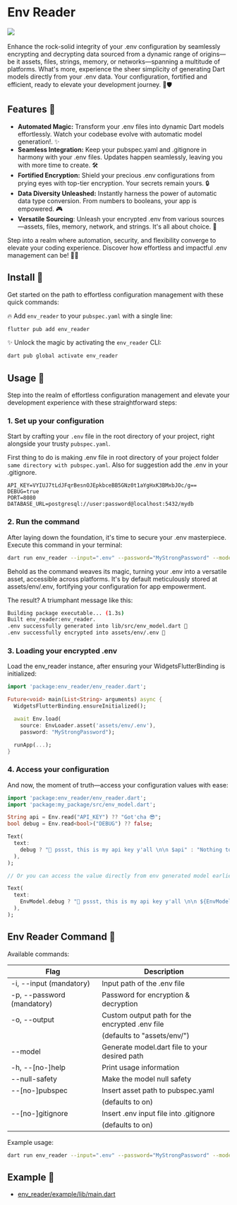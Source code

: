 # Env Reader

<a href='https://pub.dev/packages/env_reader'><img src='https://img.shields.io/pub/v/env_reader.svg?logo=flutter&color=blue&style=flat-square'/></a>\
\
Enhance the rock-solid integrity of your .env configuration by seamlessly encrypting and decrypting data sourced from a dynamic range of origins—be it assets, files, strings, memory, or networks—spanning a multitude of platforms. What's more, experience the sheer simplicity of generating Dart models directly from your .env data. Your configuration, fortified and efficient, ready to elevate your development journey. 🌟🛡️

## Features 🚀
- **Automated Magic:** Transform your .env files into dynamic Dart models effortlessly. Watch your codebase evolve with automatic model generation!. ✨
- **Seamless Integration:** Keep your pubspec.yaml and .gitignore in harmony with your .env files. Updates happen seamlessly, leaving you with more time to create. 🛠️ 
- **Fortified Encryption:** Shield your precious .env configurations from prying eyes with top-tier encryption. Your secrets remain yours. 🔒  
- **Data Diversity Unleashed:** Instantly harness the power of automatic data type conversion. From numbers to booleans, your app is empowered. 🎮
- **Versatile Sourcing**: Unleash your encrypted .env from various sources—assets, files, memory, network, and strings. It's all about choice. 🔄

Step into a realm where automation, security, and flexibility converge to elevate your coding experience. Discover how effortless and impactful .env management can be! 💎🔗

## Install 🚀
Get started on the path to effortless configuration management with these quick commands:

🔥 Add `env_reader` to your `pubspec.yaml` with a single line: 
```bash
flutter pub add env_reader
```
  
✨ Unlock the magic by activating the `env_reader` CLI:
```bash
dart pub global activate env_reader
```

## Usage 🚀
Step into the realm of effortless configuration management and elevate your development experience with these straightforward steps:

### 1. Set up your configuration
Start by crafting your `.env` file in the root directory of your project, right alongside your trusty `pubspec.yaml`.

First thing to do is making .env file in root directory of your project folder `same directory with pubspec.yaml`.
Also for suggestion add the .env in your .gitignore.
```env
API_KEY=VYIUJ7tLdJFqrBesnOJEpkbceBB5GNz0t1aYgHxK3BMxbJOc/g==
DEBUG=true
PORT=8080
DATABASE_URL=postgresql://user:password@localhost:5432/mydb
```

### 2. Run the command
After laying down the foundation, it's time to secure your .env masterpiece. Execute this command in your terminal:
```bash
dart run env_reader --input=".env" --password="MyStrongPassword" --model="lib/src/env_model.dart" --null-safety
```
Behold as the command weaves its magic, turning your .env into a versatile asset, accessible across platforms. It's by default meticulously stored at assets/env/.env, fortifying your configuration for app empowerment.

The result? A triumphant message like this:
```bash
Building package executable... (1.3s)
Built env_reader:env_reader.
.env successfully generated into lib/src/env_model.dart 🎉
.env successfully encrypted into assets/env/.env 🚀
```

### 3. Loading your encrypted .env
Load the env_reader instance, after ensuring your WidgetsFlutterBinding is initialized:
```dart
import 'package:env_reader/env_reader.dart';

Future<void> main(List<String> arguments) async {
  WidgetsFlutterBinding.ensureInitialized();

  await Env.load(
    source: EnvLoader.asset('assets/env/.env'),
    password: "MyStrongPassword");

  runApp(...);
}
```
### 4. Access your configuration
And now, the moment of truth—access your configuration values with ease:
```dart
import 'package:env_reader/env_reader.dart';
import 'package:my_package/src/env_model.dart';

String api = Env.read("API_KEY") ?? "Got'cha 😎";
bool debug = Env.read<bool>("DEBUG") ?? false;

Text(
  text:
    debug ? "🤫 pssst, this is my api key y'all \n\n $api" : "Nothing to see here 🤪",
  ),
);

// Or you can access the value directly from env generated model earlier

Text(
  text:
    EnvModel.debug ? "🤫 pssst, this is my api key y'all \n\n ${EnvModel.apiKey}" : "Nothing to see here 🤪",
  ),
);
```

## Env Reader Command 🚀
Available commands:

| Flag                     | Description                                                  |
|--------------------------|--------------------------------------------------------------|
| -i, --input (mandatory)  | Input path of the .env file                                 |
| -p, --password (mandatory)| Password for encryption & decryption                        |
| -o, --output              | Custom output path for the encrypted .env file              |
|                          | (defaults to "assets/env/")                                  |
| --model                  | Generate model.dart file to your desired path               |
| -h, --[no-]help          | Print usage information                                     |
| --null-safety            | Make the model null safety                                   |
| --[no-]pubspec           | Insert asset path to pubspec.yaml                           |
|                          | (defaults to on)                                             |
| --[no-]gitignore         | Insert .env input file into .gitignore                      |
|                          | (defaults to on)                                             |

Example usage:
```bash
dart run env_reader --input=".env" --password="MyStrongPassword" --model="lib/src/env_model.dart" --null-safety --no-pubspec --no-gitignore --output="assets/env/custom.env"
```


## Example 🚀

- <a href="https://github.com/Nialixus/env_reader/blob/main/example/lib/main.dart">env_reader/example/lib/main.dart</a>
